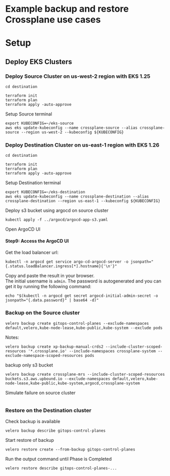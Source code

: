# Example backup and restore Crossplane use cases


# Setup

## Deploy EKS Clusters

### Deploy Source Cluster on us-west-2 region with EKS 1.25
```shell
cd destination
```
```shell
terraform init
terraform plan
terraform apply -auto-approve
```


Setup Source terminal
```shell
export KUBECONFIG=~/eks-source
aws eks update-kubeconfig --name crossplane-source --alias crossplane-source --region us-west-2 --kubeconfig ${KUBECONFIG}
```

### Deploy Destination Cluster on us-east-1 region with EKS 1.26
```shell
cd destination
```
```shell
terraform init
terraform plan
terraform apply -auto-approve
```

Setup Destination terminal
```shell
export KUBECONFIG=~/eks-destination
aws eks update-kubeconfig --name crossplane-destination --alias crossplane-destination --region us-east-1 --kubeconfig ${KUBECONFIG}
```


Deploy s3 bucket using argocd on source cluster
```shell
kubectl apply -f ../argocd/argocd-app-s3.yaml
```

Open ArgoCD UI
#### Step9: Access the ArgoCD UI
Get the load balancer url:
```shell
kubectl -n argocd get service argo-cd-argocd-server -o jsonpath="{.status.loadBalancer.ingress[*].hostname}{'\n'}"
```
Copy and paste the result in your browser.<br>
The initial username is `admin`. The password is autogenerated and you can get it by running the following command:
```shell
echo "$(kubectl -n argocd get secret argocd-initial-admin-secret -o jsonpath="{.data.password}" | base64 -d)"
```

### Backup on the Source cluster
```shell
velero backup create gitops-control-planes --exclude-namespaces default,velero,kube-node-lease,kube-public,kube-system --exclude pods
```

Notes:
```shell
velero backup create xp-backup-manual-crds2 --include-cluster-scoped-resources '*.crossplane.io' --include-namespaces crossplane-system --exclude-namespace-scoped-resources pods
```

backup only s3 bucket
```shell
velero backup create crossplane-mrs --include-cluster-scoped-resources buckets.s3.aws.upbound.io --exclude-namespaces default,velero,kube-node-lease,kube-public,kube-system,argocd,crossplane-system
```


Simulate failure on source cluster
```shell

```

### Restore on the Destination cluster
Check backup is available
```shell
velero backup describe gitops-control-planes
```
Start restore of backup
```shell
velero restore create --from-backup gitops-control-planes
```

Run the output command until Phase is Completed
```shell
velero restore describe gitops-control-planes-...
```
